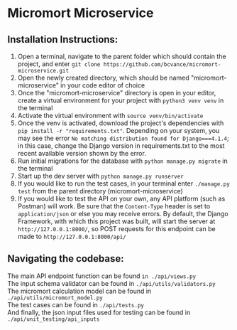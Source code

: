<h1>Micromort Microservice</h1>


Installation Instructions:
---------

1. Open a terminal, navigate to the parent folder which should contain the project, and enter ```git clone https://github.com/bcvance/micromort-microservice.git```
2. Open the newly created directory, which should be named "micromort-microservice" in your code editor of choice
3. Once the "micromort-microservice" directory is open in your editor, create a virtual environment for your project with ```python3 venv venv``` in the terminal
4. Activate the virtual environment with ```source venv/bin/activate```
5. Once the venv is activated, download the project's dependencies with ```pip install -r "requirements.txt"```. Depending on your system, you may see the error ```No matching distribution found for Django===4.1.4```; in this case, change the Django version in requirements.txt to the most recent available version shown by the error.
6. Run initial migrations for the database with ```python manage.py migrate``` in the terminal
7. Start up the dev server with ```python manage.py runserver```
8. If you would like to run the test cases, in your terminal enter ```./manage.py test``` from the parent directory (micromort-microservice)
9. If you would like to test the API on your own, any API platform (such as Postman) will work. Be sure that the ```Content-Type``` header is set to ```application/json``` or else you may receive errors. By default, the Django Framework, with which this project was built, will start the server at ```http://127.0.0.1:8000/```, so POST requests for this endpoint can be made to ```http://127.0.0.1:8000/api/```


Navigating the codebase:
---------
The main API endpoint function can be found ```in ./api/views.py```    
The input schema validator can be found in ```./api/utils/validators.py```  
The micromort calculation model can be found in ```./api/utils/micromort_model.py```  
The test cases can be found in ```./api/tests.py```  
And finally, the json input files used for testing can be found in ```./api/unit_testing/api_inputs```  

